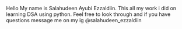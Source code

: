 Hello My name is Salahudeen Ayubi Ezzaldiin.
This all my work i did on learning DSA using python.
Feel free to look through and if you have questions message me on my ig @salahudeen_ezzaldiin
